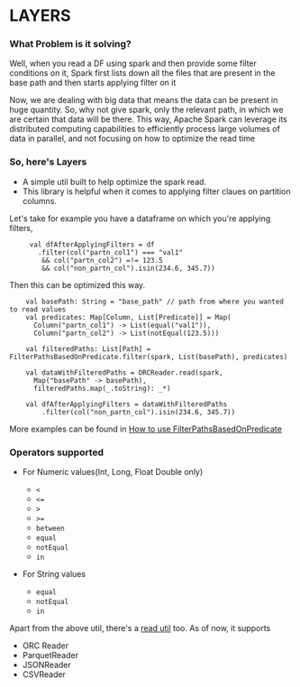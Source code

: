# LAYERS

### What Problem is it solving?
Well, when you read a DF using spark and then provide some filter conditions on it, 
Spark first lists down all the files that are present in the base path and then 
starts applying filter on it

Now, we are dealing with big data that means the data can be present in huge quantity.
So, why not give spark, only the relevant path, in which we are certain that data will be there.
This way, Apache Spark can leverage its distributed computing capabilities to 
efficiently process large volumes of data in parallel, and not focusing on how to optimize the read time


### So, here's Layers
- A simple util built to help optimize the spark read.
- This library is helpful when it comes to applying filter claues on partition columns.

Let's take for example you have a dataframe on which you're applying filters, 


```
     val dfAfterApplyingFilters = df
       .filter(col("partn_col1") === "val1"
        && col("partn_col2") =!= 123.5
        && col("non_partn_col").isin(234.6, 345.7))
```

Then this can be optimized this way.
```
    val basePath: String = "base_path" // path from where you wanted to read values
    val predicates: Map[Column, List[Predicate]] = Map(
      Column("partn_col1") -> List(equal("val1")),
      Column("partn_col2") -> List(notEqual(123.5)))
      
    val filteredPaths: List[Path] = FilterPathsBasedOnPredicate.filter(spark, List(basePath), predicates)
    
    val dataWithFilteredPaths = ORCReader.read(spark,
      Map("basePath" -> basePath),
      filteredPaths.map(_.toString): _*)
      
    val dfAfterApplyingFilters = dataWithFilteredPaths
        .filter(col("non_partn_col").isin(234.6, 345.7))
```

More examples can be found in [How to use FilterPathsBasedOnPredicate](src/test/scala/io/github/saurabh975/layers/util/FilterPathsBasedOnPredicateTest.scala)

### Operators supported
- For Numeric values(Int, Long, Float Double only)
  - `<` 
  - `<=`
  - `>`
  - `>=`
  - `between`
  - `equal`
  - `notEqual`
  - `in`
  

- For String values
    - `equal`
    - `notEqual`
    - `in`


Apart from the above util, there's a [read util](src/main/scala/io/github/saurabh975/layers/reader/Reader.scala) too.
As of now, it supports 
- ORC Reader
- ParquetReader
- JSONReader
- CSVReader